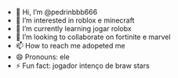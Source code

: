 - 👋 Hi, I’m @pedrinbbb666
- 👀 I’m interested in roblox e minecraft
- 🌱 I’m currently learning jogar rolobx
- 💞️ I’m looking to collaborate on fortinite e marvel
- 📫 How to reach me adopeted me
- 😄 Pronouns: ele
- ⚡ Fun fact: jogador intenço de braw stars

<!---
pedrinbbb666/pedrinbbb666 is a ✨ special ✨ repository because its `README.md` (this file) appears on your GitHub profile.
You can click the Preview link to take a look at your changes.
--->
